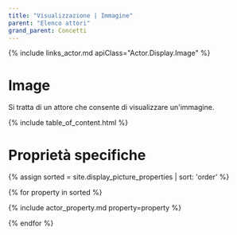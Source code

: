 ```yaml
---
title: "Visualizzazione | Immagine"
parent: "Elenco attori"
grand_parent: Concetti
---
```


{% include links_actor.md apiClass="Actor.Display.Image" %}

# Image

Si tratta di un attore che consente di visualizzare un'immagine.

{% include table_of_content.html %}

# Proprietà specifiche

{% assign sorted = site.display_picture_properties | sort: 'order' %}

{% for property in sorted %}

{% include actor_property.md property=property %}

{% endfor %}
